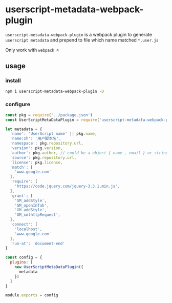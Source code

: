 # userscript-metadata-webpack-plugin

`userscript-metadata-webpack-plugin` is a webpack plugin to generate `userscript metadata` and prepend to file which name matched `*.user.js`

Only work with `webpack 4`

## usage

### install

```bash
npm i userscript-metadata-webpack-plugin -D
```

### configure

```javascript
const pkg = require('../package.json')
const UserScriptMetaDataPlugin = require('userscript-metadata-webpack-plugin')

let metadata = {
  'name': 'UserScript name' || pkg.name,
  'name:zh': '用户脚本名',
  'namespace': pkg.repository.url,
  'version': pkg.version,
  'author': pkg.author, // could be a object { name , email } or string
  'source': pkg.repository.url,
  'license': pkg.license,
  'match': [
    'www.google.com'
  ],
  'require': [
    'https://code.jquery.com/jquery-3.3.1.min.js',
  ],
  'grant': [
    'GM_addStyle',
    'GM_openInTab',
    'GM_addStyle',
    'GM_xmlhttpRequest',
  ],
  'connect': [
    'localhost',
    'www.google.com'
  ],
  'run-at': 'document-end'
}

const config = {
  plugins: [
    new UserScriptMetaDataPlugin({
      metadata
    })
  ]
}

module.exports = config

```
